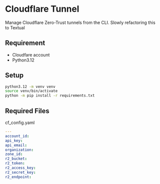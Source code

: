 # Cloudflare Tunnel
Manage Cloudflare Zero-Trust tunnels from the CLI. Slowly refactoring this to Textual
## Requirement
- Cloudfare account
- Python3.12

## Setup
```bash
python3.12 -m venv venv
source venv/bin/activate
python -m pip install -r requirements.txt
```

## Required Files
cf_config.yaml
```yaml
---
account_id:
api_key:
api_email:
organization:
zone_id:
r2_bucket:
r2_token:
r2_access_key:
r2_secret_key:
r2_endpoint:
```